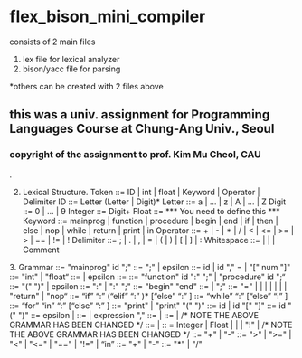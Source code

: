 # flex_bison_mini_compiler

consists of 2 main files
1. lex file for lexical analyzer
2. bison/yacc file for parsing

*others can be created with 2 files above


## this was a univ. assignment for Programming Languages Course at Chung-Ang Univ., Seoul

### copyright of the assignment to prof. Kim Mu Cheol, CAU 

.

<Lexical Structure>

2. Lexical Structure.
Token ::= ID | int | float | Keyword | Operator | Delimiter ID ::= Letter (Letter | Digit)* Letter ::= a | ... | z | A | ... | Z Digit ::= 0 | ... | 9
Integer ::= Digit+ Float ::= *** You need to define this *** Keyword ::= mainprog | function | procedure | begin | end | if | then | else | nop | while |
return | print | in Operator ::= + | - | * | / | < | <= | >= | > | == | != | !
Delimiter ::= ; | . | , | = | ( | ) | [ | ] | :
Whitespace ::= <space> | <tab> | <newline> | Comment

<grammars>
3. Grammar
<program> ::= "mainprog" id ";" <declarations> <subprogram_declarations> <compound_statement> 
<declarations> ::= <type> <identifier_list> ";" <declarations> | epsilon 
<identifier_list> ::= id | id "," <identifier_list> 
<type> = <standard_type> | <standard_type> "[" num "]" 
<standard_type> ::= "int" | "float“ 
<subprogram_declarations> ::= <subprogram_declaration> <subprogram_declarations> | epsilon 
<subprogram_declaration> ::= <subprogram_head> <declarations> <compound_statement> 
<subprogram_head> ::= "function" id <arguments> ":" <standard_type> ";" | "procedure" id <arguments> ";“ 
<arguments> ::= "(" <parameter_list> ")" | epsilon 
<parameter_list> ::= <identifier_list> ":" <type> | <identifier_list> ":" <type> ";" <parameter_list>
<compound_statement> ::= "begin" <statement_list> "end" 
<statement_list> ::= <statement> | <statement> ";" <statement_list> 
<statement> ::= <variable> "=" <expression> | <print_statement> | <procedure_statement> | <compound_statement> | <if_statement> | <while_statement>| <for_statement> | "return" <expression> | "nop“ <if_statement> ::= “if” <expression> “:” <statement> (“elif” <expression> “:” <statement>)* [“else” “:” <expression>]
<while_statement> ::= “while” <expression> “:” <statement> [“else” “:” <statement>] 
<for_statement> ::= “for” <expression> “in” <expression> “:” <statement> [“else” “:” <statement>] 
<print_statement> ::= "print" | "print" "(" <expression> ")" 
<variable> ::= id | id "[" <expression> "]" 
<procedure_statement> ::= id "(" <actual_parameter_expression> ")" 
<actual_parameter_expression> ::= epsilon | <expression_list> 
<expression_list> ::= <expression> | expression "," <expression_list> 
<expression> ::= <simple_expression> | <simple_expression> <relop> <simple_expression> 
<simple_expression> ::= <term> | <term> <addop> <simple_expression>
  /* NOTE THE ABOVE GRAMMAR HAS BEEN CHANGED */ 
<term> ::= <factor> | <factor> <multop> <term> 
<factor> :: = Integer | Float | <variable> | <procedure_statement> | "!" <factor> | <sign> <factor> 
  /* NOTE THE ABOVE GRAMMAR HAS BEEN CHANGED */ 
<sign> ::= "+" | "-" 
<relop> ::= ">" | ">=" | "<" | "<=" | "==" | "!=" | “in” 
<addop> ::= "+" | "-" 
<multop> ::= "*" | "/"
